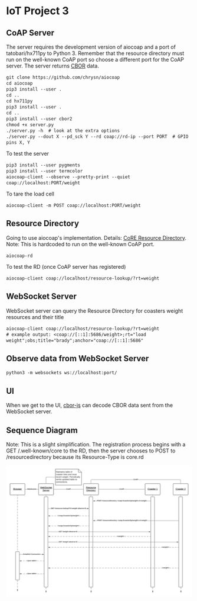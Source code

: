 # IoT Project 3

## CoAP Server

The server requires the development version of aiocoap and a port of tatobari/hx711py to Python 3.
Remember that the resource directory must run on the well-known CoAP port so choose a different port for the CoAP server.
The server returns [CBOR](https://cbor.io) data.

```
git clone https://github.com/chrysn/aiocoap
cd aiocoap
pip3 install --user .
cd ..
cd hx711py
pip3 install --user .
cd ..
pip3 install --user cbor2
chmod +x server.py
./server.py -h  # look at the extra options
./server.py --dout X --pd_sck Y --rd coap://rd-ip --port PORT  # GPIO pins X, Y
```

To test the server

```
pip3 install --user pygments
pip3 install --user termcolor
aiocoap-client --observe --pretty-print --quiet coap://localhost:PORT/weight
```

To tare the load cell

```
aiocoap-client -m POST coap://localhost:PORT/weight
```

## Resource Directory

Going to use aiocoap's implementation.
Details: [CoRE Resource Directory](https://tools.ietf.org/html/draft-ietf-core-resource-directory-25).
Note: This is hardcoded to run on the well-known CoAP port.

```
aiocoap-rd
```

To test the RD (once CoAP server has registered)

```
aiocoap-client coap://localhost/resource-lookup/?rt=weight
```

## WebSocket Server

WebSocket server can query the Resource Directory for coasters weight resources and their title

```
aiocoap-client coap://localhost/resource-lookup/?rt=weight
# example output: <coap://[::1]:5686/weight>;rt="load weight";obs;title="brady";anchor="coap://[::1]:5686"
```

## Observe data from WebSocket Server

```
python3 -m websockets ws://localhost:port/
```

## UI

When we get to the UI, [cbor-js](https://github.com/paroga/cbor-js) can decode CBOR data sent from the WebSocket server.

## Sequence Diagram

Note: This is a slight simplification. The registration process begins with a GET /.well-known/core to the RD, then the server chooses to POST to /resourcedirectory because its Resource-Type is core.rd

![Sequence Diagram](sequence.png)
